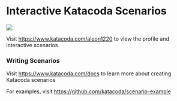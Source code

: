 # Interactive Katacoda Scenarios

[![](http://shields.katacoda.com/katacoda/aleon1220/count.svg)](https://www.katacoda.com/aleon1220 "Get your profile on Katacoda.com")

Visit https://www.katacoda.com/aleon1220 to view the profile and interactive scenarios

### Writing Scenarios
Visit https://www.katacoda.com/docs to learn more about creating Katacoda scenarios

For examples, visit https://github.com/katacoda/scenario-example
